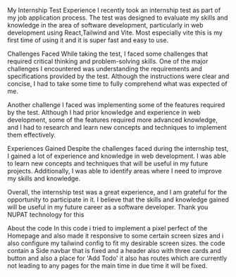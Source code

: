 My Internship Test Experience
I recently took an internship test as part of my job application process. The test was designed to evaluate my skills and knowledge in the area of software development, particularly in web development using React,Tailwind and Vite.
Most especially vite this is my first time of using it and it is super fast and easy to use.

Challenges Faced
While taking the test, I faced some challenges that required critical thinking and problem-solving skills. One of the major challenges I encountered was understanding the requirements and specifications provided by the test. Although the instructions were clear and concise, I had to take some time to fully comprehend what was expected of me.

Another challenge I faced was implementing some of the features required by the test. Although I had prior knowledge and experience in web development, some of the features required more advanced knowledge, and I had to research and learn new concepts and techniques to implement them effectively.

Experiences Gained
Despite the challenges faced during the internship test, I gained a lot of experience and knowledge in web development. I was able to learn new concepts and techniques that will be useful in my future projects. Additionally, I was able to identify areas where I need to improve my skills and knowledge.

Overall, the internship test was a great experience, and I am grateful for the opportunity to participate in it. I believe that the skills and knowledge gained will be useful in my future career as a software developer.
Thank you NUPAT technology for this

About the code
In this code i tried to implement a pixel perfect of the Homepage and also made it responsive to some certain screen sizes and i also configure my tailwind config to fit my desirable screen sizes.
the code contain a Side navbar that is fixed
and a header also
 with three cards and button and also a place for 'Add Todo' 
 it also has routes which are currently not leading to any pages for the main time in due time it will be fixed.




